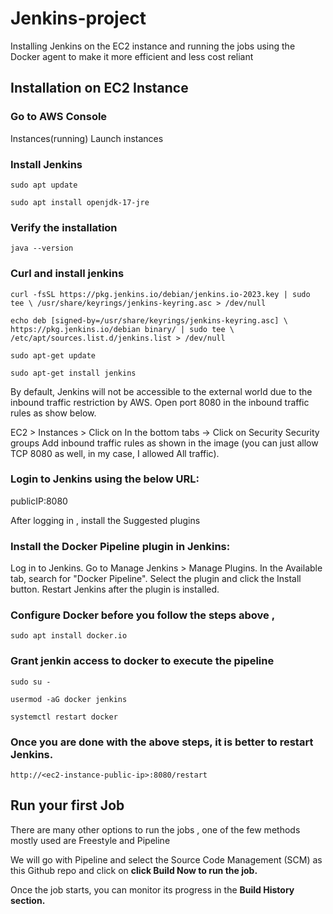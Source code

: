 # Jenkins-project
Installing Jenkins on the EC2 instance and running the jobs using the Docker agent to make it more efficient and less cost reliant

## Installation on EC2 Instance ##

### Go to AWS Console ###
Instances(running)
Launch instances

### Install Jenkins ###

`sudo apt update`

`sudo apt install openjdk-17-jre`

### Verify the installation ###

`java --version`

### Curl and install jenkins ###

`curl -fsSL https://pkg.jenkins.io/debian/jenkins.io-2023.key | sudo tee \
  /usr/share/keyrings/jenkins-keyring.asc > /dev/null`
  
`echo deb [signed-by=/usr/share/keyrings/jenkins-keyring.asc] \
  https://pkg.jenkins.io/debian binary/ | sudo tee \
  /etc/apt/sources.list.d/jenkins.list > /dev/null`

`sudo apt-get update`

`sudo apt-get install jenkins`

By default, Jenkins will not be accessible to the external world due to the inbound traffic restriction by AWS. Open port 8080 in the inbound traffic rules as show below.

EC2 > Instances > Click on
In the bottom tabs -> Click on Security
Security groups
Add inbound traffic rules as shown in the image (you can just allow TCP 8080 as well, in my case, I allowed All traffic).

### Login to Jenkins using the below URL: ###

publicIP:8080

After logging in , install the Suggested plugins

### Install the Docker Pipeline plugin in Jenkins: ###

Log in to Jenkins.
Go to Manage Jenkins > Manage Plugins.
In the Available tab, search for "Docker Pipeline".
Select the plugin and click the Install button.
Restart Jenkins after the plugin is installed.

### Configure Docker before you follow the steps above , ###

`sudo apt install docker.io`

### Grant jenkin access to docker to execute the pipeline ###

`sudo su - `

`usermod -aG docker jenkins`

`systemctl restart docker`

### Once you are done with the above steps, it is better to restart Jenkins. ###

`http://<ec2-instance-public-ip>:8080/restart`

## Run your first Job ##

There are many other options to run the jobs , one of the few methods mostly used are Freestyle and Pipeline

We will go with Pipeline and select the Source Code Management (SCM) as this Github repo and click on **click Build Now to run the job.**

Once the job starts, you can monitor its progress in the **Build History section.**
